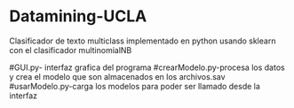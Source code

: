# Datamining-UCLA
Clasificador de texto multiclass implementado en python usando sklearn con el clasificador multinomialNB

#GUI.py- interfaz grafica del programa
#crearModelo.py-procesa los datos y crea el modelo que son almacenados en los archivos.sav
#usarModelo.py-carga los modelos para poder ser llamado desde la interfaz
